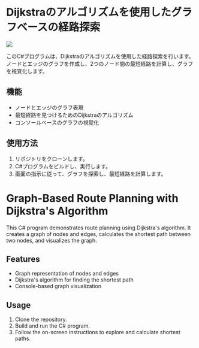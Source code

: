 # Dijkstraのアルゴリズムを使用したグラフベースの経路探索

![](https://upload.wikimedia.org/wikipedia/commons/5/57/Dijkstra_Animation.gif)

このC#プログラムは、Dijkstraのアルゴリズムを使用した経路探索を行います。ノードとエッジのグラフを作成し、2つのノード間の最短経路を計算し、グラフを視覚化します。

## 機能

- ノードとエッジのグラフ表現
- 最短経路を見つけるためのDijkstraのアルゴリズム
- コンソールベースのグラフの視覚化

## 使用方法

1. リポジトリをクローンします。
2. C#プログラムをビルドし、実行します。
3. 画面の指示に従って、グラフを探索し、最短経路を計算します。



# Graph-Based Route Planning with Dijkstra's Algorithm

This C# program demonstrates route planning using Dijkstra's algorithm. It creates a graph of nodes and edges, calculates the shortest path between two nodes, and visualizes the graph.

## Features

- Graph representation of nodes and edges
- Dijkstra's algorithm for finding the shortest path
- Console-based graph visualization

## Usage

1. Clone the repository.
2. Build and run the C# program.
3. Follow the on-screen instructions to explore and calculate shortest paths.
